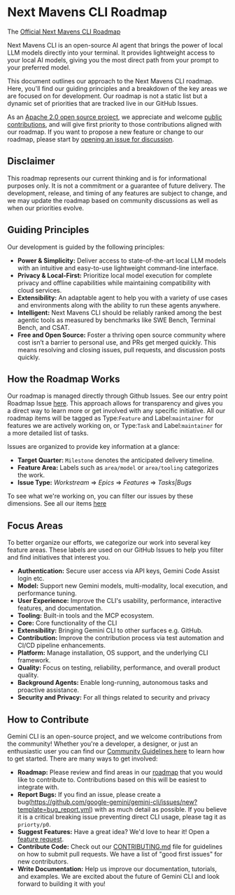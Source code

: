 # Next Mavens CLI Roadmap

The [Official Next Mavens CLI Roadmap](https://github.com/orgs/nextmavens/projects/11/)

Next Mavens CLI is an open-source AI agent that brings the power of local LLM models directly into your terminal. It provides lightweight access to your local AI models, giving you the most direct path from your prompt to your preferred model.

This document outlines our approach to the Next Mavens CLI roadmap. Here, you'll find our guiding principles and a breakdown of the key areas we are
focused on for development. Our roadmap is not a static list but a dynamic set of priorities that are tracked live in our GitHub Issues.

As an [Apache 2.0 open source project](https://github.com/nextmavens/cli?tab=Apache-2.0-1-ov-file#readme), we appreciate and welcome [public contributions](https://github.com/nextmavens/cli/blob/main/CONTRIBUTING.md), and will give first priority to those contributions aligned with our roadmap. If you want to propose a new feature or change to our roadmap, please start by [opening an issue for discussion](https://github.com/nextmavens/cli/issues/new/choose).

## Disclaimer

This roadmap represents our current thinking and is for informational purposes only. It is not a commitment or a guarantee of future delivery. The development, release, and timing of any features are subject to change, and we may update the roadmap based on community discussions as well as when our priorities evolve.

## Guiding Principles

Our development is guided by the following principles:

- **Power & Simplicity:** Deliver access to state-of-the-art local LLM models with an intuitive and easy-to-use lightweight command-line interface.
- **Privacy & Local-First:** Prioritize local model execution for complete privacy and offline capabilities while maintaining compatibility with cloud services.
- **Extensibility:** An adaptable agent to help you with a variety of use cases and environments along with the ability to run these agents anywhere.
- **Intelligent:** Next Mavens CLI should be reliably ranked among the best agentic tools as measured by benchmarks like SWE Bench, Terminal Bench, and CSAT.
- **Free and Open Source:** Foster a thriving open source community where cost isn’t a barrier to personal use, and PRs get merged quickly. This means resolving and closing issues, pull requests, and discussion posts quickly.

## How the Roadmap Works

Our roadmap is managed directly through Github Issues. See our entry point Roadmap Issue [here](https://github.com/nextmavens/cli/issues/4191). This approach allows for transparency and gives you a direct way to learn more or get involved with any specific initiative. All our roadmap items will be tagged as Type:`Feature` and Label:`maintainer` for features we are actively working on, or Type:`Task` and Label:`maintainer` for a more detailed list of tasks.

Issues are organized to provide key information at a glance:

- **Target Quarter:** `Milestone` denotes the anticipated delivery timeline.
- **Feature Area:** Labels such as `area/model` or `area/tooling` categorizes the work.
- **Issue Type:** _Workstream_ => _Epics_ => _Features_ => _Tasks|Bugs_

To see what we're working on, you can filter our issues by these dimensions. See all our items [here](https://github.com/orgs/nextmavens/projects/11/views/19)

## Focus Areas

To better organize our efforts, we categorize our work into several key feature areas. These labels are used on our GitHub Issues to help you filter and
find initiatives that interest you.

- **Authentication:** Secure user access via API keys, Gemini Code Assist login etc.
- **Model:** Support new Gemini models, multi-modality, local execution, and performance tuning.
- **User Experience:** Improve the CLI's usability, performance, interactive features, and documentation.
- **Tooling:** Built-in tools and the MCP ecosystem.
- **Core:** Core functionality of the CLI
- **Extensibility:** Bringing Gemini CLI to other surfaces e.g. GitHub.
- **Contribution:** Improve the contribution process via test automation and CI/CD pipeline enhancements.
- **Platform:** Manage installation, OS support, and the underlying CLI framework.
- **Quality:** Focus on testing, reliability, performance, and overall product quality.
- **Background Agents:** Enable long-running, autonomous tasks and proactive assistance.
- **Security and Privacy:** For all things related to security and privacy

## How to Contribute

Gemini CLI is an open-source project, and we welcome contributions from the community! Whether you're a developer, a designer, or just an enthusiastic user you can find our [Community Guidelines here](https://github.com/google-gemini/gemini-cli/blob/main/CONTRIBUTING.md) to learn how to get started. There are many ways to get involved:

- **Roadmap:** Please review and find areas in our [roadmap](https://github.com/google-gemini/gemini-cli/issues/4191) that you would like to contribute to. Contributions based on this will be easiest to integrate with.
- **Report Bugs:** If you find an issue, please create a bug(https://github.com/google-gemini/gemini-cli/issues/new?template=bug_report.yml) with as much detail as possible. If you believe it is a critical breaking issue preventing direct CLI usage, please tag it as `priorty/p0`.
- **Suggest Features:** Have a great idea? We'd love to hear it! Open a [feature request](https://github.com/google-gemini/gemini-cli/issues/new?template=feature_request.yml).
- **Contribute Code:** Check out our [CONTRIBUTING.md](https://github.com/google-gemini/gemini-cli/blob/main/CONTRIBUTING.md) file for guidelines on how to submit pull requests. We have a list of "good first issues" for new contributors.
- **Write Documentation:** Help us improve our documentation, tutorials, and examples.
  We are excited about the future of Gemini CLI and look forward to building it with you!
